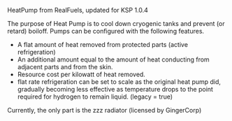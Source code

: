 HeatPump from RealFuels, updated for KSP 1.0.4

The purpose of Heat Pump is to cool down cryogenic tanks and prevent (or retard) boiloff.
Pumps can be configured with the following features.
* A flat amount of heat removed from protected parts (active refrigeration)
* An additional amount equal to the amount of heat conducting from adjacent parts and from the skin.
* Resource cost per kilowatt of heat removed.
* flat rate refrigeration can be set to scale as the original heat pump did, gradually becoming less effective as temperature drops to the point required for hydrogen to remain liquid. (legacy = true)

Currently, the only part is the zzz radiator (licensed by GingerCorp)
